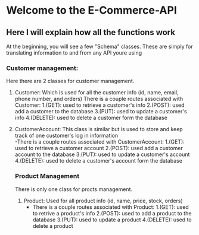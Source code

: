 # Welcome to the E-Commerce-API   
## Here I will explain how all the functions work  
At the beginning, you will see a few "Schema" classes. These are simply for translating information to and from any API youre using  

### Customer management:  
Here there are 2 classes for customer management.  
1. Customer: Which is used for all the customer info (id, name, email, phone number, and orders)
   There is a couple routes associated with Customer:
   1.(GET): used to retrieve a customer's info
   2.(POST): used add a customer to the database
   3.(PUT): used to update a customer's info
   4.(DELETE): used to delete a customer form the database
2. CustomerAccount: This class is similar but is used to store and keep track of one customer's log in information  
  -There is a couple routes associated with CustomerAccount:
   1.(GET): used to retrieve a customer account
   2.(POST): used add a customer account to the database
   3.(PUT): used to update a customer's account
   4.(DELETE): used to delete a customer's account form the database

   ### Product Management
   There is only one class for procts management.
   1. Product: Used for all product info (id, name, price, stock, orders)
      - There is a couple routes associated with Product:
        1.(GET): used to retrive a product's info
        2.(POST): used to add a product to the database
        3.(PUT): used to update a product
        4.(DELETE): used to delete a product

  ### 
  
   

